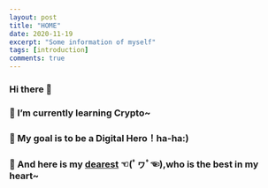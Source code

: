 ```yaml
---
layout: post
title: "HOME"
date: 2020-11-19
excerpt: "Some information of myself"
tags: [introduction]
comments: true
---
```


### Hi there 👋

### 🌱 I’m currently learning Crypto~

### 🍑 My goal is to be a Digital Hero！ha-ha:)

### 💖 And here is my [dearest](https://github.com/zyazhb) ☜(ﾟヮﾟ☜),who is the best in my heart~

